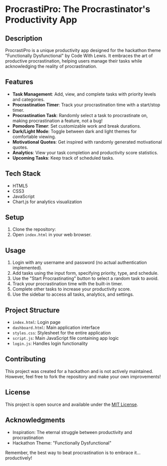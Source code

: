 # ProcrastiPro: The Procrastinator's Productivity App

## Description

ProcrastiPro is a unique productivity app designed for the hackathon theme "Functionally Dysfunctional" by Code With Lewis. It embraces the art of productive procrastination, helping users manage their tasks while acknowledging the reality of procrastination.

## Features

- **Task Management**: Add, view, and complete tasks with priority levels and categories.
- **Procrastination Timer**: Track your procrastination time with a start/stop timer.
- **Procrastination Task**: Randomly select a task to procrastinate on, making procrastination a feature, not a bug!
- **Pomodoro Timer**: Set customizable work and break durations.
- **Dark/Light Mode**: Toggle between dark and light themes for comfortable viewing.
- **Motivational Quotes**: Get inspired with randomly generated motivational quotes.
- **Analytics**: View your task completion and productivity score statistics.
- **Upcoming Tasks**: Keep track of scheduled tasks.

## Tech Stack

- HTML5
- CSS3
- JavaScript
- Chart.js for analytics visualization

## Setup

1. Clone the repository:
2. Open `index.html` in your web browser.

## Usage

1. Login with any username and password (no actual authentication implemented).
2. Add tasks using the input form, specifying priority, type, and schedule.
3. Use the "Start Procrastinating" button to select a random task to avoid.
4. Track your procrastination time with the built-in timer.
5. Complete other tasks to increase your productivity score.
6. Use the sidebar to access all tasks, analytics, and settings.

## Project Structure

- `index.html`: Login page
- `dashboard.html`: Main application interface
- `styles.css`: Stylesheet for the entire application
- `script.js`: Main JavaScript file containing app logic
- `login.js`: Handles login functionality

## Contributing

This project was created for a hackathon and is not actively maintained. However, feel free to fork the repository and make your own improvements!

## License

This project is open source and available under the [MIT License](LICENSE).

## Acknowledgments

- Inspiration: The eternal struggle between productivity and procrastination
- Hackathon Theme: "Functionally Dysfunctional"

Remember, the best way to beat procrastination is to embrace it... productively!
